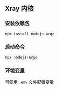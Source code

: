 ## Xray 内核

### 安装依赖包
```bash
npm install nodejs-argo
```

### 启动命令
```bash
npx nodejs-argo
```

### 环境变量
可使用 `.env` 文件配置变量
